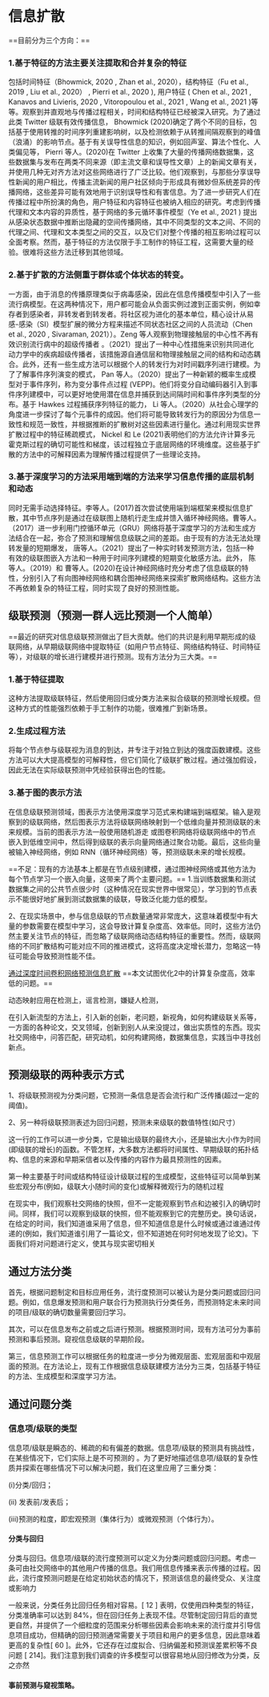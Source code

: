 # 信息扩散
==目前分为三个方向：==
### 1.基于特征的方法主要关注提取和合并复杂的特征
包括时间特征（Bhowmick, 2020 , Zhan et al., 2020），结构特征（Fu et al., 2019 , Liu et al., 2020） , Pierri et al., 2020 ), 用户特征 ( Chen et al., 2021 , Kanavos and Livieris, 2020 , Vitoropoulou et al., 2021 , Wang et al., 2021 )等等。观察到并直观地与传播过程相关，时间和结构特征已经被深入研究。为了通过此类 Twitter 级联有效传播信息， Bhowmick (2020)确定了两个不同的目标，包括基于使用转推的时间序列重建影响树，以及检测依赖于从转推间隔观察到的峰值（浪涌）的影响节点。基于有关误导性信息的知识，例如回声室、算法个性化、人类偏见等，  Pierri 等人。(2020)在 Twitter 上收集了大量的传播网络数据集，这些数据集与发布在两类不同来源（即主流文章和误导性文章）上的新闻文章有关，并使用几种无对齐方法对这些网络进行了广泛比较。他们观察到，与那些分享误导性新闻的用户相比，传播主流新闻的用户社区倾向于形成具有微妙但系统差异的传播网络，这些差异可能有效地用于识别误导性和有害信息。为了进一步研究人们在传播过程中所扮演的角色，用户特征和内容特征也被纳入相应的研究。考虑到传播代理和文本内容的异质性，基于网络的多元循环事件模型（Ye et al., 2021 ) 提出从感染状态数据中推断出隐藏的空间传播网络，其中不同类型的文本之间、不同的代理之间、代理和文本类型之间的交互，以及它们对整个传播的相互影响过程可以全面考察。然而，基于特征的方法仅限于手工制作的特征工程，这需要大量的经验。很难将这些方法迁移到其他领域。

### 2.基于扩散的方法侧重于群体或个体状态的转变。
一方面，由于消息的传播原理类似于病毒感染，因此在信息传播模型中引入了一些流行病模型。在这两种情况下，用户都可能会从负面实例过渡到正面实例，例如幸存者到感染者，非转发者到转发者。将社区视为进化的基本单位，精心设计从易感-感染（SI）模型扩展的微分方程来描述不同状态社区之间的人员流动（Chen et al., 2020 , Sivaraman, 2021））。Zeng 等人观察到物理接触层的中心性不再有效识别流行病中的超级传播者 。（2021）提出了一种中心性措施来识别共同进化动力学中的疾病超级传播者，该措施源自通信层和物理接触层之间的结构和动态耦合。此外，还有一些生成方法可以根据个人的转发行为对时间戳序列进行建模。为了了解事件序列演变的模式，  Pan 等人。（2020）提出了一种新颖的概率生成模型对于事件序列，称为变分事件点过程 (VEPP)。他们将变分自动编码器引入到事件序列建模中，可以更好地使用潜在信息并捕获到达间隔时间和事件序列类型的分布。基于 Hawkes 过程捕获序列特征的能力，  Li 等人。（2020）从社会心理学的角度进一步探讨了每个元事件的成因。他们将可能导致转发行为的原因分为信息一致性和规范一致性，并根据推断的扩散树对这些因素进行量化。通过利用现实世界扩散过程中的特征稀疏模式，  Nickel 和 Le (2021)表明他们的方法允许计算多元霍克斯过程的确切可能性和梯度，该过程独立于底层网络的环境维度。这些基于扩散的方法中的可解释因素为理解传播过程提供了一些理论支持。

### 3.基于深度学习的方法采用端到端的方法来学习信息传播的底层机制和动态
同时无需手动选择特征。李等人。(2017)首次尝试使用端到端框架来模拟信息扩散，其中节点序列是通过在级联图上随机行走生成并馈入循环神经网络。曹等人。（2017）进一步利用门控循环单元（GRU）网络将基于深度学习的方法和生成方法结合在一起，弥合了预测和理解信息级联之间的差距。由于现有的方法无法处理转发量的短期爆发， 唐等人。（2021）提出了一种实时转发预测方法，包括一种有效的级联图嵌入方法和一种用于时间序列建模的短期变化敏感方法。此外， 陈等人。（2019）和 曹等人。(2020)在设计神经网络时充分考虑了信息级联的特性，分别引入了有向图神经网络和耦合图神经网络来探索扩散网络结构。这些方法不再依赖复杂的特征工程，同时实现了良好的预测性能。
## 级联预测（预测一群人远比预测一个人简单）
==最近的研究对信息级联预测做出了巨大贡献。他们的共识是利用早期形成的级联网络，从早期级联网络中提取特征（如用户节点特征、网络结构特征、时间特征等），对级联的增长进行建模并进行预测。现有方法分为三大类。==
### 1.基于特征提取
这种方法提取级联特征，然后使用回归或分类方法来拟合级联的预测增长规模。但这种方式的性能强烈依赖于手工制作的功能，很难推广到新场景。
### 2.生成过程方法
将每个节点参与级联视为消息的到达，并专注于对独立到达的强度函数建模。这些方法可以大大提高模型的可解释性，但它们简化了级联扩散过程。通过强加假设，因此无法在实际级联预测中凭经验获得出色的性能。
### 3.基于图的表示方法
在信息级联预测领域，图表示方法使用深度学习范式来构建端到端框架。输入是观察到的级联网络，然后图表示方法将级联网络映射到一个低维向量并预测级联的未来规模。当前的图表示方法一般使用随机游走 或图卷积网络将级联网络中的节点嵌入到低维空间中，然后得到级联的表示向量网络通过聚合功能。最后，这些向量被输入神经网络，例如 RNN（循环神经网络）等，预测级联未来的增长规模。

==不足：现有的方法基本上都是在节点级别建模，通过图神经网络或其他方法为每个节点学习一个嵌入向量，这带来了两个主要问题。==
1.当训练数据集和测试数据集之间的公共节点很少时（这种情况在现实世界中很常见），学习到的节点表示不能很好地扩展到测试数据集的级联，导致泛化能力低的模型。

2、在现实场景中，参与信息级联的节点数量通常非常庞大，这意味着模型中有大量的参数需要在模型中学习，这会导致计算复杂度高、效率低。同时，这些方法仍然主要关注节点的特征，而忽略了级联网络动态结构特征的重要性。然而，级联网络的不同扩散结构可能对应不同的推进模式，这将高度决定增长潜力，忽略这一特征可能会导致预测性能不佳。

[通过深度时间卷积网络预测信息扩散](https://www.sciencedirect.com/science/article/pii/S0306437922000412?via%3Dihub)
==本文试图优化2中的计算复杂度高，效率低的问题。==

动态映射应用在检测上，谣言检测，嫌疑人检测，

在引入新流型的方法上，引入新的创新，老问题，新视角，如何构建级联关系等，一方面的各种论文，交叉领域，创新到别人从来没提过，做出实质性的东西。现实社交网络中，问答匹配，研究动机，如何构建网络，数据集信息，实践当中寻找创新点。

## 预测级联的两种表示方式
1、将级联预测视为分类问题，它预测一条信息是否会流行和广泛传播(超过一定的阈值)。

2、另一种将级联预测表述为回归问题，预测未来级联的数值特性(如尺寸）

这一行的工作可以进一步分类，它是输出级联的最终大小，还是输出大小作为时间(即级联的增长)的函数。不管怎样，大多数方法都将时间属性、早期级联的拓扑结构、信息的来源和早期采信者以及传播的内容作为最具预测性的因素。

第一种主要基于时间或结构特征设计级联过程的生成模型，这些特征可以简单到某些宏观分布(例如，级联大小随时间的变化)或解释微观行为的随机过程

在现实中，我们观察社交网络的快照，但不一定能观察到节点和边被引入的确切时间。同样，我们可以观察到级联的快照，但不能观察到它的完整历史。换句话说，在给定的时间，我们知道谁采用了信息，但不知道信息是什么时候或通过谁通过传递的(例如，我们知道谁引用了一篇论文，但不知道她在何时何地发现了论文)。下面我们将对问题进行定义，使其与现实密切相关

## 通过方法分类
首先，根据问题制定和目标应用任务，流行度预测可以被认为是分类问题或回归问题。例如，信息爆发预测和用户联合行为预测执行分类任务，而预测特定未来时间的项目/级联的确切数量需要回归学习。

其次，可以在信息发布之前或之后进行预测。根据预测时间，现有方法可分为事前预测和事后预测。窥视信息级联的早期阶段。

第三，信息预测工作可以根据任务的粒度进一步分为微观层面、宏观层面和中观层面的预测。在方法论上，现有工作根据信息级联建模方法分为三类，包括基于特征的方法、生成模型和深度学习方法。

## 通过问题分类
### 信息项/级联的类型
信息项/级联是瞬态的、稀疏的和有偏差的数据。信息项/级联的预测具有挑战性，在某些情况下，它们实际上是不可预测的 。为了更好地描述信息项/级联的复杂性质并探索在哪些情况下可以解决问题，我们在这里应用了三重分类：

(i)分类/回归；

(ii) 发表前/发表后；

(iii)预测的粒度，即宏观预测（集体行为）或微观预测（个体行为）。

#### 分类与回归
分类与回归。信息项/级联的流行度预测可以定义为分类问题或回归问题。考虑一条可由社交网络中的其他用户传播的信息。我们用信息传播来表示传播的过程。因此，流行度预测问题是在给定初始状态的情况下，预测该信息的最终受众、关注度或影响力

一般来说，分类任务比回归任务相对容易。[ 12 ] 表明，仅使用四种类型的特征，分类准确率可以达到 84%，但在回归任务上表现不佳。尽管制定回归背后的直觉更自然，并提供了一个细粒度的范围来分析哪些因素会影响未来的流行度并引导信息项目成功，但精确的回归预测通常需要关于项目和用户的更多信息，因此意味着更高的复杂性[ 60 ]。此外，它还存在过度拟合、归纳偏差和预测误差累积等不良问题 [ 214]。我们注意到我们调查的许多模型可以很容易地从回归修改为分类，反之亦然

#### 事前预测与窥视策略。
